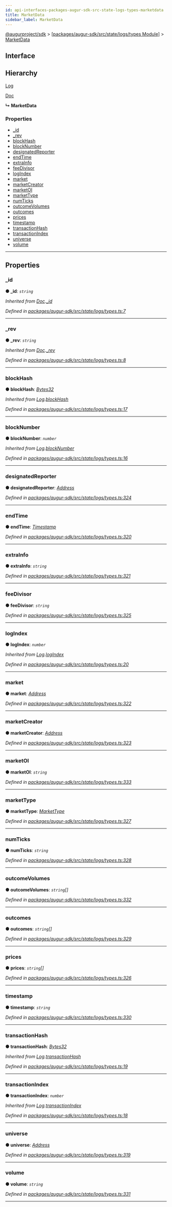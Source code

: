 ```yaml
---
id: api-interfaces-packages-augur-sdk-src-state-logs-types-marketdata
title: MarketData
sidebar_label: MarketData
---
```


[@augurproject/sdk](api-readme.md) > [[packages/augur-sdk/src/state/logs/types Module]](api-modules-packages-augur-sdk-src-state-logs-types-module.md) > [MarketData](api-interfaces-packages-augur-sdk-src-state-logs-types-marketdata.md)

## Interface

## Hierarchy

 [Log](api-interfaces-packages-augur-sdk-src-state-logs-types-log.md)

 [Doc](api-interfaces-packages-augur-sdk-src-state-logs-types-doc.md)

**↳ MarketData**

### Properties

* [_id](api-interfaces-packages-augur-sdk-src-state-logs-types-marketdata.md#_id)
* [_rev](api-interfaces-packages-augur-sdk-src-state-logs-types-marketdata.md#_rev)
* [blockHash](api-interfaces-packages-augur-sdk-src-state-logs-types-marketdata.md#blockhash)
* [blockNumber](api-interfaces-packages-augur-sdk-src-state-logs-types-marketdata.md#blocknumber)
* [designatedReporter](api-interfaces-packages-augur-sdk-src-state-logs-types-marketdata.md#designatedreporter)
* [endTime](api-interfaces-packages-augur-sdk-src-state-logs-types-marketdata.md#endtime)
* [extraInfo](api-interfaces-packages-augur-sdk-src-state-logs-types-marketdata.md#extrainfo)
* [feeDivisor](api-interfaces-packages-augur-sdk-src-state-logs-types-marketdata.md#feedivisor)
* [logIndex](api-interfaces-packages-augur-sdk-src-state-logs-types-marketdata.md#logindex)
* [market](api-interfaces-packages-augur-sdk-src-state-logs-types-marketdata.md#market)
* [marketCreator](api-interfaces-packages-augur-sdk-src-state-logs-types-marketdata.md#marketcreator)
* [marketOI](api-interfaces-packages-augur-sdk-src-state-logs-types-marketdata.md#marketoi)
* [marketType](api-interfaces-packages-augur-sdk-src-state-logs-types-marketdata.md#markettype)
* [numTicks](api-interfaces-packages-augur-sdk-src-state-logs-types-marketdata.md#numticks)
* [outcomeVolumes](api-interfaces-packages-augur-sdk-src-state-logs-types-marketdata.md#outcomevolumes)
* [outcomes](api-interfaces-packages-augur-sdk-src-state-logs-types-marketdata.md#outcomes)
* [prices](api-interfaces-packages-augur-sdk-src-state-logs-types-marketdata.md#prices)
* [timestamp](api-interfaces-packages-augur-sdk-src-state-logs-types-marketdata.md#timestamp)
* [transactionHash](api-interfaces-packages-augur-sdk-src-state-logs-types-marketdata.md#transactionhash)
* [transactionIndex](api-interfaces-packages-augur-sdk-src-state-logs-types-marketdata.md#transactionindex)
* [universe](api-interfaces-packages-augur-sdk-src-state-logs-types-marketdata.md#universe)
* [volume](api-interfaces-packages-augur-sdk-src-state-logs-types-marketdata.md#volume)

---

## Properties

<a id="_id"></a>

###  _id

**● _id**: *`string`*

*Inherited from [Doc](api-interfaces-packages-augur-sdk-src-state-logs-types-doc.md).[_id](api-interfaces-packages-augur-sdk-src-state-logs-types-doc.md#_id)*

*Defined in [packages/augur-sdk/src/state/logs/types.ts:7](https://github.com/AugurProject/augur/blob/b4365d6894/packages/augur-sdk/src/state/logs/types.ts#L7)*

___
<a id="_rev"></a>

###  _rev

**● _rev**: *`string`*

*Inherited from [Doc](api-interfaces-packages-augur-sdk-src-state-logs-types-doc.md).[_rev](api-interfaces-packages-augur-sdk-src-state-logs-types-doc.md#_rev)*

*Defined in [packages/augur-sdk/src/state/logs/types.ts:8](https://github.com/AugurProject/augur/blob/b4365d6894/packages/augur-sdk/src/state/logs/types.ts#L8)*

___
<a id="blockhash"></a>

###  blockHash

**● blockHash**: *[Bytes32](api-modules-packages-augur-sdk-src-state-logs-types-module.md#bytes32)*

*Inherited from [Log](api-interfaces-packages-augur-sdk-src-state-logs-types-log.md).[blockHash](api-interfaces-packages-augur-sdk-src-state-logs-types-log.md#blockhash)*

*Defined in [packages/augur-sdk/src/state/logs/types.ts:17](https://github.com/AugurProject/augur/blob/b4365d6894/packages/augur-sdk/src/state/logs/types.ts#L17)*

___
<a id="blocknumber"></a>

###  blockNumber

**● blockNumber**: *`number`*

*Inherited from [Log](api-interfaces-packages-augur-sdk-src-state-logs-types-log.md).[blockNumber](api-interfaces-packages-augur-sdk-src-state-logs-types-log.md#blocknumber)*

*Defined in [packages/augur-sdk/src/state/logs/types.ts:16](https://github.com/AugurProject/augur/blob/b4365d6894/packages/augur-sdk/src/state/logs/types.ts#L16)*

___
<a id="designatedreporter"></a>

###  designatedReporter

**● designatedReporter**: *[Address](api-modules-packages-augur-sdk-src-state-logs-types-module.md#address)*

*Defined in [packages/augur-sdk/src/state/logs/types.ts:324](https://github.com/AugurProject/augur/blob/b4365d6894/packages/augur-sdk/src/state/logs/types.ts#L324)*

___
<a id="endtime"></a>

###  endTime

**● endTime**: *[Timestamp](api-modules-packages-augur-sdk-src-state-logs-types-module.md#timestamp)*

*Defined in [packages/augur-sdk/src/state/logs/types.ts:320](https://github.com/AugurProject/augur/blob/b4365d6894/packages/augur-sdk/src/state/logs/types.ts#L320)*

___
<a id="extrainfo"></a>

###  extraInfo

**● extraInfo**: *`string`*

*Defined in [packages/augur-sdk/src/state/logs/types.ts:321](https://github.com/AugurProject/augur/blob/b4365d6894/packages/augur-sdk/src/state/logs/types.ts#L321)*

___
<a id="feedivisor"></a>

###  feeDivisor

**● feeDivisor**: *`string`*

*Defined in [packages/augur-sdk/src/state/logs/types.ts:325](https://github.com/AugurProject/augur/blob/b4365d6894/packages/augur-sdk/src/state/logs/types.ts#L325)*

___
<a id="logindex"></a>

###  logIndex

**● logIndex**: *`number`*

*Inherited from [Log](api-interfaces-packages-augur-sdk-src-state-logs-types-log.md).[logIndex](api-interfaces-packages-augur-sdk-src-state-logs-types-log.md#logindex)*

*Defined in [packages/augur-sdk/src/state/logs/types.ts:20](https://github.com/AugurProject/augur/blob/b4365d6894/packages/augur-sdk/src/state/logs/types.ts#L20)*

___
<a id="market"></a>

###  market

**● market**: *[Address](api-modules-packages-augur-sdk-src-state-logs-types-module.md#address)*

*Defined in [packages/augur-sdk/src/state/logs/types.ts:322](https://github.com/AugurProject/augur/blob/b4365d6894/packages/augur-sdk/src/state/logs/types.ts#L322)*

___
<a id="marketcreator"></a>

###  marketCreator

**● marketCreator**: *[Address](api-modules-packages-augur-sdk-src-state-logs-types-module.md#address)*

*Defined in [packages/augur-sdk/src/state/logs/types.ts:323](https://github.com/AugurProject/augur/blob/b4365d6894/packages/augur-sdk/src/state/logs/types.ts#L323)*

___
<a id="marketoi"></a>

###  marketOI

**● marketOI**: *`string`*

*Defined in [packages/augur-sdk/src/state/logs/types.ts:333](https://github.com/AugurProject/augur/blob/b4365d6894/packages/augur-sdk/src/state/logs/types.ts#L333)*

___
<a id="markettype"></a>

###  marketType

**● marketType**: *[MarketType](api-enums-packages-augur-sdk-src-state-logs-types-markettype.md)*

*Defined in [packages/augur-sdk/src/state/logs/types.ts:327](https://github.com/AugurProject/augur/blob/b4365d6894/packages/augur-sdk/src/state/logs/types.ts#L327)*

___
<a id="numticks"></a>

###  numTicks

**● numTicks**: *`string`*

*Defined in [packages/augur-sdk/src/state/logs/types.ts:328](https://github.com/AugurProject/augur/blob/b4365d6894/packages/augur-sdk/src/state/logs/types.ts#L328)*

___
<a id="outcomevolumes"></a>

###  outcomeVolumes

**● outcomeVolumes**: *`string`[]*

*Defined in [packages/augur-sdk/src/state/logs/types.ts:332](https://github.com/AugurProject/augur/blob/b4365d6894/packages/augur-sdk/src/state/logs/types.ts#L332)*

___
<a id="outcomes"></a>

###  outcomes

**● outcomes**: *`string`[]*

*Defined in [packages/augur-sdk/src/state/logs/types.ts:329](https://github.com/AugurProject/augur/blob/b4365d6894/packages/augur-sdk/src/state/logs/types.ts#L329)*

___
<a id="prices"></a>

###  prices

**● prices**: *`string`[]*

*Defined in [packages/augur-sdk/src/state/logs/types.ts:326](https://github.com/AugurProject/augur/blob/b4365d6894/packages/augur-sdk/src/state/logs/types.ts#L326)*

___
<a id="timestamp"></a>

###  timestamp

**● timestamp**: *`string`*

*Defined in [packages/augur-sdk/src/state/logs/types.ts:330](https://github.com/AugurProject/augur/blob/b4365d6894/packages/augur-sdk/src/state/logs/types.ts#L330)*

___
<a id="transactionhash"></a>

###  transactionHash

**● transactionHash**: *[Bytes32](api-modules-packages-augur-sdk-src-state-logs-types-module.md#bytes32)*

*Inherited from [Log](api-interfaces-packages-augur-sdk-src-state-logs-types-log.md).[transactionHash](api-interfaces-packages-augur-sdk-src-state-logs-types-log.md#transactionhash)*

*Defined in [packages/augur-sdk/src/state/logs/types.ts:19](https://github.com/AugurProject/augur/blob/b4365d6894/packages/augur-sdk/src/state/logs/types.ts#L19)*

___
<a id="transactionindex"></a>

###  transactionIndex

**● transactionIndex**: *`number`*

*Inherited from [Log](api-interfaces-packages-augur-sdk-src-state-logs-types-log.md).[transactionIndex](api-interfaces-packages-augur-sdk-src-state-logs-types-log.md#transactionindex)*

*Defined in [packages/augur-sdk/src/state/logs/types.ts:18](https://github.com/AugurProject/augur/blob/b4365d6894/packages/augur-sdk/src/state/logs/types.ts#L18)*

___
<a id="universe"></a>

###  universe

**● universe**: *[Address](api-modules-packages-augur-sdk-src-state-logs-types-module.md#address)*

*Defined in [packages/augur-sdk/src/state/logs/types.ts:319](https://github.com/AugurProject/augur/blob/b4365d6894/packages/augur-sdk/src/state/logs/types.ts#L319)*

___
<a id="volume"></a>

###  volume

**● volume**: *`string`*

*Defined in [packages/augur-sdk/src/state/logs/types.ts:331](https://github.com/AugurProject/augur/blob/b4365d6894/packages/augur-sdk/src/state/logs/types.ts#L331)*

___

